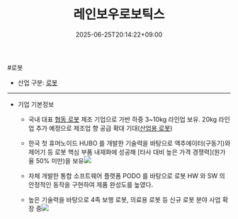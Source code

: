 ﻿---
title: "레인보우로보틱스"
date: 2025-06-25T20:14:22+09:00
lastmod: 2025-06-25T20:14:22+09:00
type: docs
sidebar:
  open: true
weight: 4
---
<div style="display:none">
  <meta property="article:published_time" content="2025-06-25T11:14:22Z" />
  <meta property="article:modified_time" content="2025-06-25T11:14:22Z" />
</div>
#로봇 

- 산업 구분: [로봇](/industry-study/로봇/)
********

- 기업 기본정보
	- 국내 대표 [협동 로봇](/industry-study/협동-로봇/) 제조 기업으로 가반 하중 3~10kg 라인업 보유. 20kg 라인업 추가 예정으로 제조업 향 공급 확대 기대([산업용 로봇](/industry-study/산업용-로봇/))
	- 한국 첫 휴머노이드 HUBO 를 개발한 기술력을 바탕으로 액추에이터(구동기)와 제어기 등 로봇 핵심 부품 내재화에 성공해 [타사 대비 높은 가격 경쟁력](원가율 50% 미만)을 보유![](https://i.imgur.com/GvCYJiM.png)

	- 자체 개발한 통합 소프트웨어 플랫폼 PODO 를 바탕으로 로봇 HW 와 SW 의 안정적인 동작을 구현하여 제품 완성도를 높였다.
	- 높은 기술력을 바탕으로 4족 보행 로봇, 의료용 로봇 등 신규 로봇 분야 사업 확장 중![](https://i.imgur.com/XA3v8FF.png)
